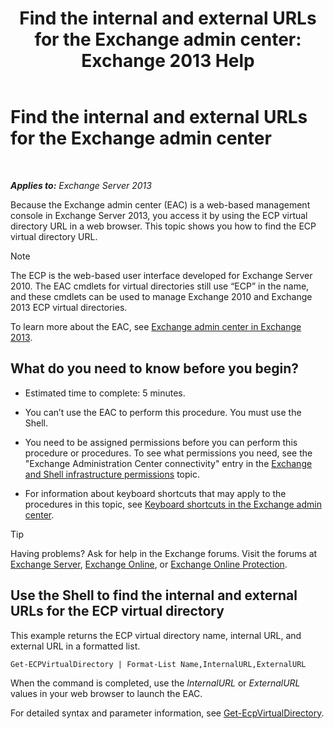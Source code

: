 ﻿---
title: 'Find the internal and external URLs for the Exchange admin center: Exchange 2013 Help'
TOCTitle: Find the internal and external URLs for the Exchange admin center
ms:assetid: 3ddb30ff-a405-4b9d-8d77-2d7a3a5ab8fa
ms:mtpsurl: https://technet.microsoft.com/en-us/library/JJ680108(v=EXCHG.150)
ms:contentKeyID: 49558154
ms.date: 12/09/2016
mtps_version: v=EXCHG.150
---

# Find the internal and external URLs for the Exchange admin center

 

_**Applies to:** Exchange Server 2013_


Because the Exchange admin center (EAC) is a web-based management console in Exchange Server 2013, you access it by using the ECP virtual directory URL in a web browser. This topic shows you how to find the ECP virtual directory URL.


> [!NOTE]
> The ECP is the web-based user interface developed for Exchange Server 2010. The EAC cmdlets for virtual directories still use “ECP” in the name, and these cmdlets can be used to manage Exchange 2010 and Exchange 2013 ECP virtual directories.



To learn more about the EAC, see [Exchange admin center in Exchange 2013](exchange-admin-center-in-exchange-2013-exchange-2013-help.md).

## What do you need to know before you begin?

  - Estimated time to complete: 5 minutes.

  - You can’t use the EAC to perform this procedure. You must use the Shell.

  - You need to be assigned permissions before you can perform this procedure or procedures. To see what permissions you need, see the "Exchange Administration Center connectivity" entry in the [Exchange and Shell infrastructure permissions](exchange-and-shell-infrastructure-permissions-exchange-2013-help.md) topic.

  - For information about keyboard shortcuts that may apply to the procedures in this topic, see [Keyboard shortcuts in the Exchange admin center](keyboard-shortcuts-in-the-exchange-admin-center-exchange-online-protection-help.md).


> [!TIP]
> Having problems? Ask for help in the Exchange forums. Visit the forums at <A href="https://go.microsoft.com/fwlink/p/?linkid=60612">Exchange Server</A>, <A href="https://go.microsoft.com/fwlink/p/?linkid=267542">Exchange Online</A>, or <A href="https://go.microsoft.com/fwlink/p/?linkid=285351">Exchange Online Protection</A>.



## Use the Shell to find the internal and external URLs for the ECP virtual directory

This example returns the ECP virtual directory name, internal URL, and external URL in a formatted list.

    Get-ECPVirtualDirectory | Format-List Name,InternalURL,ExternalURL

When the command is completed, use the *InternalURL* or *ExternalURL* values in your web browser to launch the EAC.

For detailed syntax and parameter information, see [Get-EcpVirtualDirectory](https://technet.microsoft.com/en-us/library/dd351058\(v=exchg.150\)).

